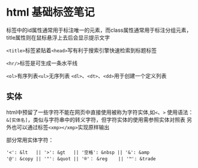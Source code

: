 # html 基础标签笔记
标签中的id属性通常用于标注唯一的元素，而class属性通常用于标注分组元素，title属性则在鼠标悬浮上去后会显示提示文字


`<title>`标签紧贴着`<head>`写有利于搜索引擎快速检索到标题标签

`<hr/>`标签是可生成一条水平线

`<ol>`有序列表`<ul>`无序列表 `<dl>`、`<dt>`、`<dd>`用于创建一个定义列表


## 实体
html中预留了一些字符不能在网页中直接使用被称为字符实体,如`<`、`>`
使用语法： `&[实体名]`，类似与字符串中的转义字符，但字符实体的使用需参照实体对照表
另外也可以通过标签`<xmp></xmp>`实现原样输出

部分常用实体字符：
```code
'<': &lt   || '>': &gt   || '空格': &nbsp || '&': &amp
'@': &copy || '"': &quot || '®'： &reg    || '™': &trade
```